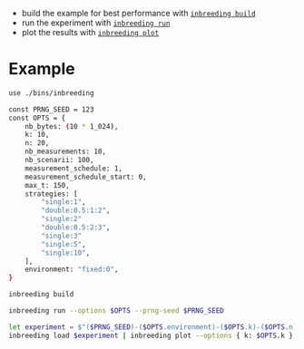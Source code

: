 - build the example for best performance with [`inbreeding build`](./build.nu)
- run the experiment with [`inbreeding run`](./run.nu)
- plot the results with [`inbreeding plot`](./plot.nu)

# Example
```bash
use ./bins/inbreeding
```
```bash
const PRNG_SEED = 123
const OPTS = {
    nb_bytes: (10 * 1_024),
    k: 10,
    n: 20,
    nb_measurements: 10,
    nb_scenarii: 100,
    measurement_schedule: 1,
    measurement_schedule_start: 0,
    max_t: 150,
    strategies: [
        "single:1",
        "double:0.5:1:2",
        "single:2"
        "double:0.5:2:3",
        "single:3"
        "single:5",
        "single:10",
    ],
    environment: "fixed:0",
}
```
```bash
inbreeding build
```
```bash
inbreeding run --options $OPTS --prng-seed $PRNG_SEED
```
```bash
let experiment = $"($PRNG_SEED)-($OPTS.environment)-($OPTS.k)-($OPTS.n)-($OPTS.nb_bytes)"
inbreeding load $experiment | inbreeding plot --options { k: $OPTS.k }
```
